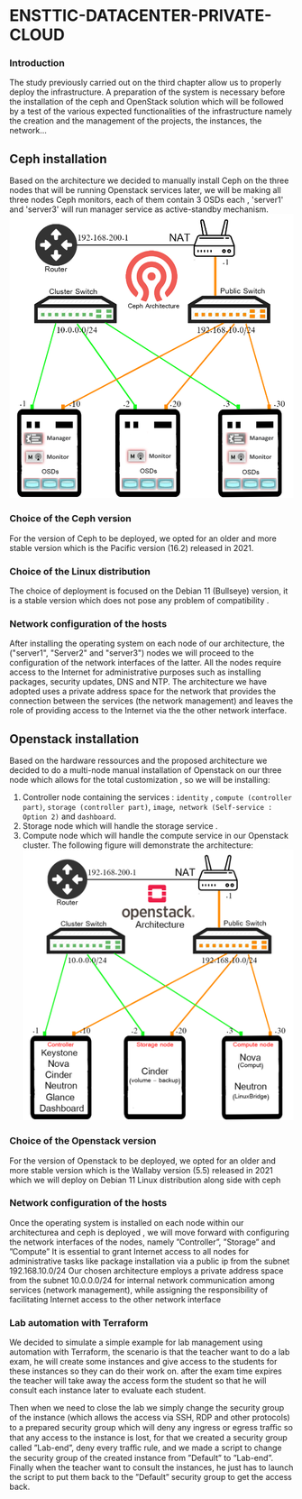 # ENSTTIC-DATACENTER-PRIVATE-CLOUD
### Introduction 
The study previously carried out on the third chapter allow us to properly deploy the
infrastructure. A preparation of the system is necessary before the installation of the
ceph and OpenStack solution which will be followed by a test of the various expected
functionalities of the infrastructure namely the creation and the management of the
projects, the instances, the network...

## Ceph installation 
Based on the architecture we decided to manually install Ceph on the three nodes that will be running Openstack services later, we will be making all three nodes Ceph monitors, each of them contain 3 OSDs each , 'server1' and 'server3' will run manager service as active-standby mechanism.
![alt text](https://github.com/adel26/ENSTTIC-DATACENTER-PRIVATE-CLOUD/blob/main/cephdesign.png?raw=true)
### Choice of the Ceph version
For the version of Ceph to be deployed, we opted for an older and more stable version which is the Pacific version (16.2) released in 2021.
### Choice of the Linux distribution
The choice of deployment is focused on the Debian 11 (Bullseye) version, it is a stable version which does not pose any problem of compatibility .
### Network configuration of the hosts
After installing the operating system on each node of our architecture,  the ("server1", "Server2" and "server3") nodes we will proceed to the configuration of the network interfaces of the latter. All the nodes require access to the Internet for administrative purposes such as installing packages, security updates, DNS and NTP. The architecture we have adopted uses a private address space for the network that provides the connection between the services (the network management) and leaves the role of providing access to the Internet via the the other network interface.
## Openstack  installation 
Based on the hardware ressources and the proposed architecture we decided to do a multi-node manual installation of Openstack on our three node which allows for the total customization , so we will be installing:
1. Controller node 
 containing the services : `identity` , `compute (controller part)`,
`storage (controller part)`, `image`,` network (Self-service : Option 2)` and `dashboard`.
2. Storage node which will handle the storage service .
3. Compute node which will handle the compute service in our Openstack cluster.
The following figure will demonstrate the architecture:
![alt text](https://github.com/adel26/ENSTTIC-DATACENTER-PRIVATE-CLOUD/blob/main/openstackdesign.png?raw=true)
### Choice of the Openstack version
For the version of Openstack to be deployed, we opted for an older and more stable version
which is the Wallaby version (5.5) released in 2021 which we will deploy on Debian 11
Linux distribution along side with ceph
### Network configuration of the hosts
Once the operating system is installed on each node within our architecturea and ceph
is deployed , we will move forward with configuring the network interfaces of the nodes,
namely ”Controller”, ”Storage” and ”Compute” It is essential to grant Internet access to
all nodes for administrative tasks like package installation via a public ip from the subnet
192.168.10.0/24 Our chosen architecture employs a private address space from the subnet
10.0.0.0/24 for internal network communication among services (network management),
while assigning the responsibility of facilitating Internet access to the other network
interface
### Lab automation with Terraform
We decided to simulate a simple example for lab management using automation with
Terraform, the scenario is that the teacher want to do a lab exam, he will create some
instances and give access to the students for these instances so they can do their work
on. after the exam time expires the teacher will take away the access form the student
so that he will consult each instance later to evaluate each student.

Then when we need to close the lab we simply change the security group of the instance
(which allows the access via SSH, RDP and other protocols) to a prepared security group
which will deny any ingress or egress traﬀic so that any access to the instance is lost, for
that we created a security group called ”Lab-end”, deny every traﬀic rule, and we made a
script to change the security group of the created instance from ”Default” to ”Lab-end”.
Finally when the teacher want to consult the instances, he just has to launch the script
to put them back to the ”Default” security group to get the access back.
